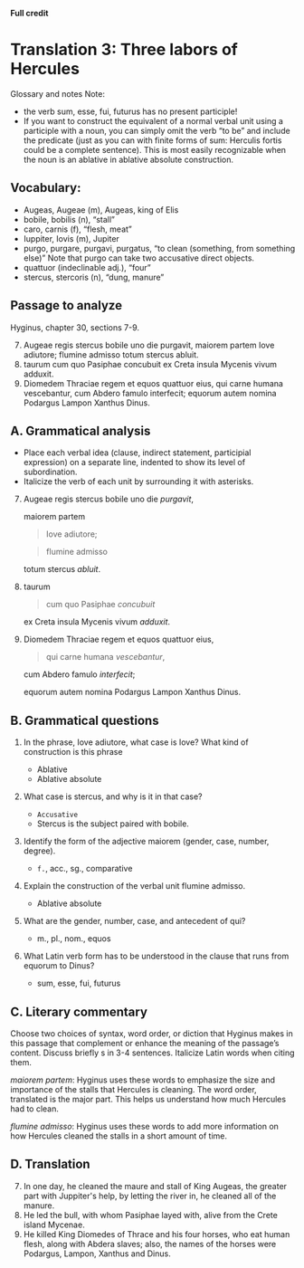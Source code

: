 **Full credit**

# Translation 3: Three labors of Hercules

Glossary and notes
Note: 
- the verb sum, esse, fui, futurus has no present participle! 
- If you want to construct the equivalent of a normal verbal unit using a participle with a noun,
  you can simply omit the verb “to be” and include the predicate (just as you can with finite forms of sum: Herculis fortis could be a complete sentence). 
  This is most easily recognizable when the noun is an ablative in ablative absolute construction.

## Vocabulary:

- Augeas, Augeae (m), Augeas, king of Elis
- bobile, bobilis (n), “stall”
- caro, carnis (f), “flesh, meat”
- Iuppiter, Iovis (m), Jupiter
- purgo, purgare, purgavi, purgatus, “to clean (something, from something else)” Note that purgo can take two accusative direct objects.
- quattuor (indeclinable adj.), “four”
- stercus, stercoris (n), “dung, manure”

## Passage to analyze

Hyginus, chapter 30, sections 7-9.

7. Augeae regis stercus bobile uno die purgavit, maiorem partem Iove adiutore; flumine admisso totum stercus abluit.
8. taurum cum quo Pasiphae concubuit ex Creta insula Mycenis vivum adduxit.
9. Diomedem Thraciae regem et equos quattuor eius, qui carne humana vescebantur, cum Abdero famulo interfecit; equorum autem nomina Podargus Lampon Xanthus Dinus.

## A. Grammatical analysis
- Place each verbal idea (clause, indirect statement, participial expression) on a separate line, indented to show its level of subordination.
- Italicize the verb of each unit by surrounding it with asterisks.

7.  Augeae regis stercus bobile uno die *purgavit*,

    maiorem partem 
    
    > Iove adiutore; 
    
    > flumine admisso
   
    totum stercus *abluit*.

8.  taurum 
    
    > cum quo Pasiphae *concubuit* 
    
    ex Creta insula Mycenis vivum *adduxit*.

9.  Diomedem Thraciae regem et equos quattuor eius, 
    
    > qui carne humana *vescebantur*, 
    
    cum Abdero famulo *interfecit*; 
    
    equorum autem nomina Podargus Lampon Xanthus Dinus.

## B. Grammatical questions

1. In the phrase, Iove adiutore, what case is Iove? What kind of construction is this phrase
   - Ablative
   - Ablative absolute
  
2. What case is stercus, and why is it in that case?
   - `Accusative`
   - Stercus is the subject paired with bobile.
   
3. Identify the form of the adjective maiorem (gender, case, number, degree).
   - `f.`, acc., sg., comparative 
   
4. Explain the construction of the verbal unit flumine admisso.
   - Ablative absolute
   
5. What are the gender, number, case, and antecedent of qui?
   - m., pl., nom., equos
   
6. What Latin verb form has to be understood in the clause that runs from equorum to Dinus?
   - sum, esse, fui, futurus
   

##  C. Literary commentary
Choose two choices of syntax, word order, or diction that Hyginus makes in this passage that complement or enhance the meaning of the passage’s content. 
Discuss briefly s in 3-4 sentences.
Italicize Latin words when citing them.

*maiorem partem*: Hyginus uses these words to emphasize the size and importance of the stalls that Hercules is cleaning. The word order, translated is the major part. This helps us understand how much Hercules had to clean.

*flumine admisso*: Hyginus uses these words to add more information on how Hercules cleaned the stalls in a short amount of time.

## D. Translation
7. In one day, he cleaned the maure and stall of King Augeas, the greater part with Juppiter's help, by letting the river in, he cleaned all of the manure.
8. He led the bull, with whom Pasiphae layed with, alive from the Crete island Mycenae.
9. He killed King Diomedes of Thrace and his four horses, who eat human flesh, along with Abdera slaves; also, the names of the horses were Podargus, Lampon, Xanthus and Dinus. 
